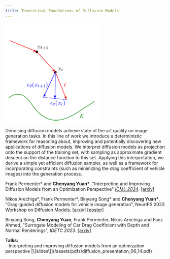 ```yaml
---
title: Theoretical Foundations of Diffusion Models
---
```


<div class="image-right-p">
<img src="/assets/images/gesampler.png" width="300">
</div>

Denoising diffusion models achieve state of the art quality on image generation
tasks. In this line of work we introduce a deterministic framework for reasoning
about, improving and potentially discovering new applications of diffusion
models. We interpret diffusion models as projection onto the support of the
training set, with sampling as approximate gradient descent on the distance
function to this set. Applying this interpretation, we derive a simple yet
efficient diffusion sampler, as well as a framework for incorporating
constraints (such as minimizing the drag coefficient of vehicle images) into the
generation process.

Frank Permenter\* and **Chenyang Yuan\***. "Interpreting and Improving Diffusion
Models from an Optimization Perspective" [_ICML 2024_](https://icml.cc/virtual/2024/poster/33099).
[\[arxiv\]](https://arxiv.org/abs/2306.04848)

Nikos Arechiga\*, Frank Permenter\*, Binyang Song\* and **Chenyang Yuan\***,
"Drag-guided diffusion models for vehicle image generation", NeurIPS 2023 Workshop on Diffusion Models.
[\[arxiv\]](https://arxiv.org/abs/2306.09935) [\[poster\]](/assets/pdfs/drag_diffusion_poster.pdf)

Binyang Song, **Chenyang Yuan**, Frank Permenter, Nikos Arechiga and Faez Ahmed,
"Surrogate Modeling of Car Drag Coefficient with Depth and Normal Renderings",
_IDETC 2023_.
[\[arxiv\]](https://arxiv.org/abs/2306.06110)

<div><b>Talks:</b></div>
 - Interpreting and improving diffusion models from an optimization perspective [\[slides\]](/assets/pdfs/diffusion_presentation_06_14.pdf)
